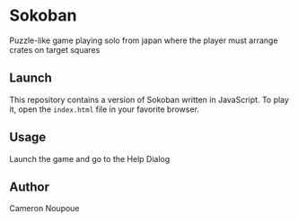 # Sokoban

Puzzle-like game playing solo from japan where the player must arrange crates on target squares

## Launch
This repository contains a version of Sokoban written in JavaScript.
To play it, open the `index.html` file in your favorite browser.

## Usage
Launch the game and go to the Help Dialog


## Author
Cameron Noupoue
